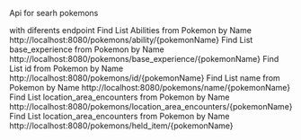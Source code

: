 Api for searh pokemons 

with diferents endpoint
Find List Abilities from Pokemon by Name
http://localhost:8080/pokemons/ability/{pokemonName}
Find List base_experience from Pokemon by Name
http://localhost:8080/pokemons/base_experience/{pokemonName}
Find List id from Pokemon by Name
http://localhost:8080/pokemons/id/{pokemonName}
Find List name from Pokemon by Name
http://localhost:8080/pokemons/name/{pokemonName}
Find List location_area_encounters from Pokemon by Name
http://localhost:8080/pokemons/location_area_encounters/{pokemonName}
Find List location_area_encounters from Pokemon by Name
http://localhost:8080/pokemons/held_item/{pokemonName}

